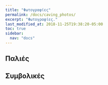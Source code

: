 ```yaml
---
title: "Φωτογραφίες"
permalink: /docs/caving_photos/
excerpt: "Φωτογραφίες."
last_modified_at: 2018-11-25T19:38:20-05:00
toc: true
sidebar: 
  nav: "docs"
---
```



## Παλιές

## Συμβολικές